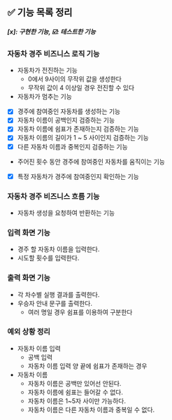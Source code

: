 ## ✅ 기능 목록 정리

#### *[x]: 구현한 기능, ☑️: 테스트한 기능*

### 자동차 경주 비즈니스 로직 기능

- 자동차가 전진하는 기능
    - 0에서 9사이의 무작위 값을 생성한다
    - 무작위 값이 4 이상일 경우 전진할 수 있다
- 자동차가 멈추는 기능

- [x] 경주에 참여중인 자동차를 생성하는 기능
- [x] 자동차 이름이 공백인지 검증하는 기능
- [x] 자동차 이름에 쉼표가 존재하는지 검증하는 기능
- [x] 자동차 이름의 길이가 1 ~ 5 사이인지 검증하는 기능
- [x] 다른 자동차 이름과 중복인지 검증하는 기능

- 주어진 횟수 동안 경주에 참여중인 자동차를 움직이는 기능

- [x] 특정 자동차가 경주에 참여중인지 확인하는 기능

### 자동차 경주 비즈니스 흐름 기능

- 자동차 생성을 요청하여 반환하는 기능

### 입력 화면 기능

- 경주 할 자동차 이름을 입력한다.
- 시도할 횟수를 입력한다.

### 출력 화면 기능

- 각 차수별 실행 결과를 출력한다.
- 우승자 안내 문구를 출력한다.
    - 여러 명일 경우 쉼표를 이용하여 구분한다

### 예외 상황 정리

- 자동차 이름 입력
    - 공백 입력
    - 자동차 이름 입력 양 끝에 쉼표가 존재하는 경우
- 자동차 이름
    - 자동차 이름은 공백만 있어선 안된다.
    - 자동차 이름에 쉼표는 들어갈 수 없다.
    - 자동차 이름은 1~5자 사이만 가능하다.
    - 자동차 이름은 다른 자동차 이름과 중복일 수 없다.